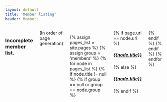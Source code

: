 ```yaml
---
layout: default
title: 'Member listing' 
header: Members
---
```

<div class="twelve columns">
  <h3>Incomplete member list.</h3>(In order of page generation)<p/>
  {% assign pages_list = site.pages %}
   {% assign group = 'members' %}
    {% for node in pages_list %}
     {% if node.title != null %}
      {% if group == null or group == node.group %}
         <div class="panel">
          {% if page.url == node.url %}
           <h5><a href="{{ BASE_PATH }}{{node.url}}" class="active">{{node.title}}</a></h5>
           {% else %}
           <h5><a href="{{ BASE_PATH }}{{node.url}}">{{node.title}}</a></h5>
          {% endif %}
         </div>
        {% endif %}
      {% endif %}
    {% endfor %}
</div>
